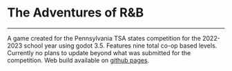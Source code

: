 # The Adventures of R&B
---
A game created for the Pennsylvania TSA states competition for the 2022-2023 school year using godot 3.5. Features nine total co-op based levels. Currently no plans to update beyond what was submitted for the competition. Web build available on [github pages](https://newchair2644.github.io/The-Adventures-of-RB/).
